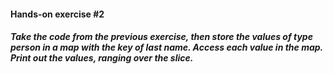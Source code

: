 ####    Hands-on exercise #2
#####   Take the code from the previous exercise, then store the values of type person in a map with the key of last name. Access each value in the map. Print out the values, ranging over the slice.